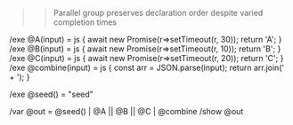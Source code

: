 >> Parallel group preserves declaration order despite varied completion times

/exe @A(input) = js { await new Promise(r=>setTimeout(r, 30)); return 'A'; }
/exe @B(input) = js { await new Promise(r=>setTimeout(r, 10)); return 'B'; }
/exe @C(input) = js { await new Promise(r=>setTimeout(r, 20)); return 'C'; }
/exe @combine(input) = js {
  const arr = JSON.parse(input);
  return arr.join(' + ');
}

/exe @seed() = "seed"

/var @out = @seed() | @A || @B || @C | @combine
/show @out

